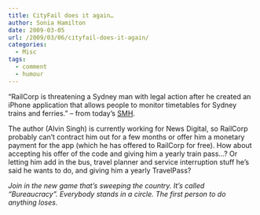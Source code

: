 ```yaml
---
title: CityFail does it again…
author: Sonia Hamilton
date: 2009-03-05
url: /2009/03/06/cityfail-does-it-again/
categories:
  - Misc
tags:
  - comment
  - humour
---
```

&#8220;RailCorp is threatening a Sydney man with legal action after he created an iPhone application that allows people to monitor timetables for Sydney trains and ferries.&#8221; &#8211; from today&#8217;s [SMH][1].

<!--more-->

The author (Alvin Singh) is currently working for News Digital, so RailCorp probably can&#8217;t contract him out for a few months or offer him a monetary payment for the app (which he has offered to RailCorp for free). How about accepting his offer of the code and giving him a yearly train pass&#8230;? Or letting him add in the bus, travel planner and service interruption stuff he&#8217;s said he wants to do, and giving him a yearly TravelPass?

*Join in the new game that&#8217;s sweeping the country. It&#8217;s called &#8220;Bureaucracy&#8221;. Everybody stands in a circle. The first person to do anything loses.*

 [1]: http://www.smh.com.au/news/digital-life/mobiles--handhelds/articles/cityrail-puts-brakes-on-iphone-app/2009/03/05/1235842537210.html
